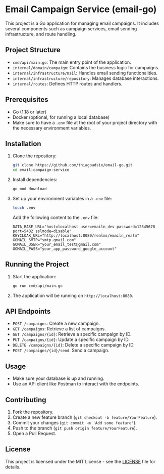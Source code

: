 # Email Campaign Service (email-go)

This project is a Go application for managing email campaigns. It includes several components such as campaign services, email sending infrastructure, and route handling.

## Project Structure

- `cmd/api/main.go`: The main entry point of the application.
- `internal/domain/campaign`: Contains the business logic for campaigns.
- `internal/infrastructure/mail`: Handles email sending functionalities.
- `internal/infrastructure/repository`: Manages database interactions.
- `internal/routes`: Defines HTTP routes and handlers.

## Prerequisites

- Go (1.18 or later)
- Docker (optional, for running a local database)
- Make sure to have a `.env` file at the root of your project directory with the necessary environment variables.

## Installation

1. Clone the repository:
    ```sh
    git clone https://github.com/thiagoadsix/email-go.git
    cd email-campaign-service
    ```

2. Install dependencies:
    ```sh
    go mod download
    ```

3. Set up your environment variables in a `.env` file:
    ```sh
    touch .env
    ```

    Add the following content to the `.env` file:
    ```env
    DATA_BASE_URL="host=localhost user=emailn_dev password=12345678 port=5432 sslmode=disable"
    KEYCLOAK_URL="http://localhost:8080/realms/emailn_realm"
    GOMAIL_SMTP="smtp.gmail.com"
    GOMAIL_USER="your_email_test@gmail.com"
    GOMAIL_PASS="your_app_password_google_account"
    ```

## Running the Project

1. Start the application:
    ```sh
    go run cmd/api/main.go
    ```

2. The application will be running on `http://localhost:8080`.

## API Endpoints

- `POST /campaigns`: Create a new campaign.
- `GET /campaigns`: Retrieve a list of campaigns.
- `GET /campaigns/{id}`: Retrieve a specific campaign by ID.
- `PUT /campaigns/{id}`: Update a specific campaign by ID.
- `DELETE /campaigns/{id}`: Delete a specific campaign by ID.
- `POST /campaigns/{id}/send`: Send a campaign.

## Usage

- Make sure your database is up and running.
- Use an API client like Postman to interact with the endpoints.

## Contributing

1. Fork the repository.
2. Create a new feature branch (`git checkout -b feature/YourFeature`).
3. Commit your changes (`git commit -m 'Add some feature'`).
4. Push to the branch (`git push origin feature/YourFeature`).
5. Open a Pull Request.

## License

This project is licensed under the MIT License - see the [LICENSE](LICENSE) file for details.